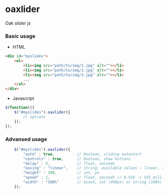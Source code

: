 # oaxlider
<!-- [![Travis Build Status](https://travis-ci.org/alkeeper/oaxlider.svg?branch=master)](https://travis-ci.org/alkeeper/oaxlider) -->
Oak slider js

### Basic usage

- HTML
```html
<div id="myslides">
	<ul>
		<li><img src="path/to/img/1.jpg" alt=""></li>
		<li><img src="path/to/img/2.jpg" alt=""></li>
		<li><img src="path/to/img/3.jpg" alt=""></li>
		...
	</ul>
</div>
```

- Javascript

```javascript
$(function(){
	$("#myslides").oaxlider({
		// options
	});
});
```

### Advansed usage

```javascript
	$("#myslides").oaxlider({
		"auto" : true,			// boolean, sliding autostart
		"controls" : true,		// boolean, show buttons
		"delay" : 5, 			// float, seconds
		"easing" : "linear",	// string, available values — linear, swing
		"height" : 300,			// int, px
		"speed" : 1,			// float, seconds // 0.555 -> 555 milliseconds
		"width" : "100%"		// mixed, int (400px) or string (100%)
	});
```
